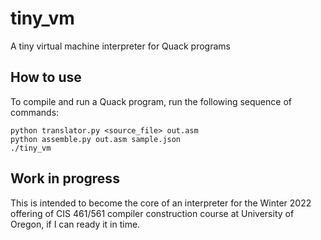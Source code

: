 # tiny_vm
A tiny virtual machine interpreter for Quack programs

## How to use

To compile and run a Quack program, run the following sequence of commands:
```
python translator.py <source_file> out.asm
python assemble.py out.asm sample.json
./tiny_vm
```

## Work in progress

This is intended to become the core of an interpreter for the Winter 2022
offering of CIS 461/561 compiler construction course at University of Oregon, 
if I can ready it in time. 

